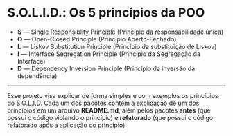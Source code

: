 # S.O.L.I.D.: Os 5 princípios da POO
* **S** — Single Responsiblity Principle (Princípio da responsabilidade única)
* **O** — Open-Closed Principle (Princípio Aberto-Fechado)
* **L** — Liskov Substitution Principle (Princípio da substituição de Liskov)
* **I** — Interface Segregation Principle (Princípio da Segregação da Interface)
* **D** — Dependency Inversion Principle (Princípio da inversão da dependência)

----

Esse projeto visa explicar de forma simples e com exemplos os princípios
do S.O.L.I.D.
Cada um dos pacotes contém a explicação de um dos princípios em um
arquivo **README.md**, além pelos pacotes **antes** (que possui o 
código violando o princípio) e **refatorado** (que possui o código
refatorado após a aplicação do princípio). 